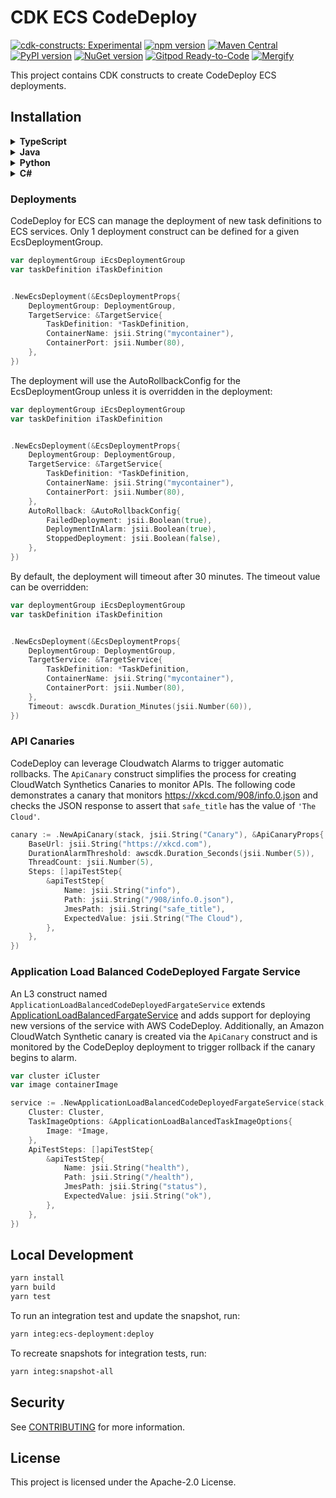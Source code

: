 # CDK ECS CodeDeploy

[![cdk-constructs: Experimental](https://img.shields.io/badge/cdk--constructs-experimental-important.svg)](https://constructs.dev/packages/@cdklabs/cdk-ecs-codedeploy)
[![npm version](https://badge.fury.io/js/@cdklabs%2Fcdk-ecs-codedeploy.svg)](https://badge.fury.io/js/@cdklabs%2Fcdk-ecs-codedeploy)
[![Maven Central](https://maven-badges.herokuapp.com/maven-central/io.github.cdklabs/cdk-ecs-codedeploy/badge.svg)](https://maven-badges.herokuapp.com/maven-central/io.github.cdklabs/cdk-ecs-codedeploy)
[![PyPI version](https://badge.fury.io/py/cdklabs.ecs-codedeploy.svg)](https://badge.fury.io/py/cdklabs.ecs-codedeploy)
[![NuGet version](https://badge.fury.io/nu/Cdklabs.CdkEcsCodeDeploy.svg)](https://badge.fury.io/nu/Cdklabs.CdkEcsCodeDeploy)
[![Gitpod Ready-to-Code](https://img.shields.io/badge/Gitpod-ready--to--code-blue?logo=gitpod)](https://gitpod.io/#https://github.com/cdklabs/cdk-ecs-codedeploy)
[![Mergify](https://img.shields.io/endpoint.svg?url=https://api.mergify.com/badges/cdklabs/cdk-ecs-codedeploy&style=flat)](https://mergify.io)

This project contains CDK constructs to create CodeDeploy ECS deployments.

## Installation

<details><summary><strong>TypeScript</strong></summary>

```bash
yarn add @cdklabs/cdk-ecs-codedeploy
```

</details><details><summary><strong>Java</strong></summary>

See https://mvnrepository.com/artifact/io.github.cdklabs/cdk-ecs-codedeploy

</details><details><summary><strong>Python</strong></summary>

See https://pypi.org/project/cdklabs.ecs-codedeploy/

</details><details><summary><strong>C#</strong></summary>

See https://www.nuget.org/packages/Cdklabs.CdkEcsCodeDeploy/

</details>

### Deployments

CodeDeploy for ECS can manage the deployment of new task definitions to ECS services.  Only 1 deployment construct can be defined for a given EcsDeploymentGroup.

```go
var deploymentGroup iEcsDeploymentGroup
var taskDefinition iTaskDefinition


.NewEcsDeployment(&EcsDeploymentProps{
	DeploymentGroup: DeploymentGroup,
	TargetService: &TargetService{
		TaskDefinition: *TaskDefinition,
		ContainerName: jsii.String("mycontainer"),
		ContainerPort: jsii.Number(80),
	},
})
```

The deployment will use the AutoRollbackConfig for the EcsDeploymentGroup unless it is overridden in the deployment:

```go
var deploymentGroup iEcsDeploymentGroup
var taskDefinition iTaskDefinition


.NewEcsDeployment(&EcsDeploymentProps{
	DeploymentGroup: DeploymentGroup,
	TargetService: &TargetService{
		TaskDefinition: *TaskDefinition,
		ContainerName: jsii.String("mycontainer"),
		ContainerPort: jsii.Number(80),
	},
	AutoRollback: &AutoRollbackConfig{
		FailedDeployment: jsii.Boolean(true),
		DeploymentInAlarm: jsii.Boolean(true),
		StoppedDeployment: jsii.Boolean(false),
	},
})
```

By default, the deployment will timeout after 30 minutes. The timeout value can be overridden:

```go
var deploymentGroup iEcsDeploymentGroup
var taskDefinition iTaskDefinition


.NewEcsDeployment(&EcsDeploymentProps{
	DeploymentGroup: DeploymentGroup,
	TargetService: &TargetService{
		TaskDefinition: *TaskDefinition,
		ContainerName: jsii.String("mycontainer"),
		ContainerPort: jsii.Number(80),
	},
	Timeout: awscdk.Duration_Minutes(jsii.Number(60)),
})
```

### API Canaries

CodeDeploy can leverage Cloudwatch Alarms to trigger automatic rollbacks. The `ApiCanary` construct simplifies the process for creating CloudWatch Synthetics Canaries to monitor APIs. The following code demonstrates a canary that monitors https://xkcd.com/908/info.0.json and checks the JSON response to assert that `safe_title` has the value of `'The Cloud'`.

```go
canary := .NewApiCanary(stack, jsii.String("Canary"), &ApiCanaryProps{
	BaseUrl: jsii.String("https://xkcd.com"),
	DurationAlarmThreshold: awscdk.Duration_Seconds(jsii.Number(5)),
	ThreadCount: jsii.Number(5),
	Steps: []apiTestStep{
		&apiTestStep{
			Name: jsii.String("info"),
			Path: jsii.String("/908/info.0.json"),
			JmesPath: jsii.String("safe_title"),
			ExpectedValue: jsii.String("The Cloud"),
		},
	},
})
```

### Application Load Balanced CodeDeployed Fargate Service

An L3 construct named `ApplicationLoadBalancedCodeDeployedFargateService` extends [ApplicationLoadBalancedFargateService](https://docs.aws.amazon.com/cdk/api/v2/docs/aws-cdk-lib.aws_ecs_patterns.ApplicationLoadBalancedFargateService.html) and adds support for deploying new versions of the service with AWS CodeDeploy. Additionally, an Amazon CloudWatch Synthetic canary is created via the `ApiCanary` construct and is monitored by the CodeDeploy deployment to trigger rollback if the canary begins to alarm.

```go
var cluster iCluster
var image containerImage

service := .NewApplicationLoadBalancedCodeDeployedFargateService(stack, jsii.String("Service"), &ApplicationLoadBalancedCodeDeployedFargateServiceProps{
	Cluster: Cluster,
	TaskImageOptions: &ApplicationLoadBalancedTaskImageOptions{
		Image: *Image,
	},
	ApiTestSteps: []apiTestStep{
		&apiTestStep{
			Name: jsii.String("health"),
			Path: jsii.String("/health"),
			JmesPath: jsii.String("status"),
			ExpectedValue: jsii.String("ok"),
		},
	},
})
```

## Local Development

```bash
yarn install
yarn build
yarn test
```

To run an integration test and update the snapshot, run:

```bash
yarn integ:ecs-deployment:deploy
```

To recreate snapshots for integration tests, run:

```bash
yarn integ:snapshot-all
```

## Security

See [CONTRIBUTING](CONTRIBUTING.md#security-issue-notifications) for more information.

## License

This project is licensed under the Apache-2.0 License.
